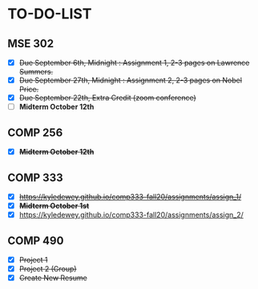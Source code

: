 # TO-DO-LIST

## MSE 302

- [X] ~~Due September 6th, Midnight : Assignment 1, 2-3 pages on Lawrence Summers.~~
- [X] ~~Due September 27th, Midnight : Assignment 2, 2-3 pages on Nobel Price.~~
- [X] ~~Due September 22th, Extra Credit (zoom conference)~~
- [ ] **Midterm October 12th**

## COMP 256

- [X] ~~**Midterm October 12th**~~

## COMP 333

- [X] ~~<https://kyledewey.github.io/comp333-fall20/assignments/assign_1/>~~
- [X] ~~**Midterm October 1st**~~
- [X] <https://kyledewey.github.io/comp333-fall20/assignments/assign_2/>

## COMP 490

- [X] ~~Project 1~~
- [X] ~~Project 2 (Group)~~
- [X] ~~Create New Resume~~
